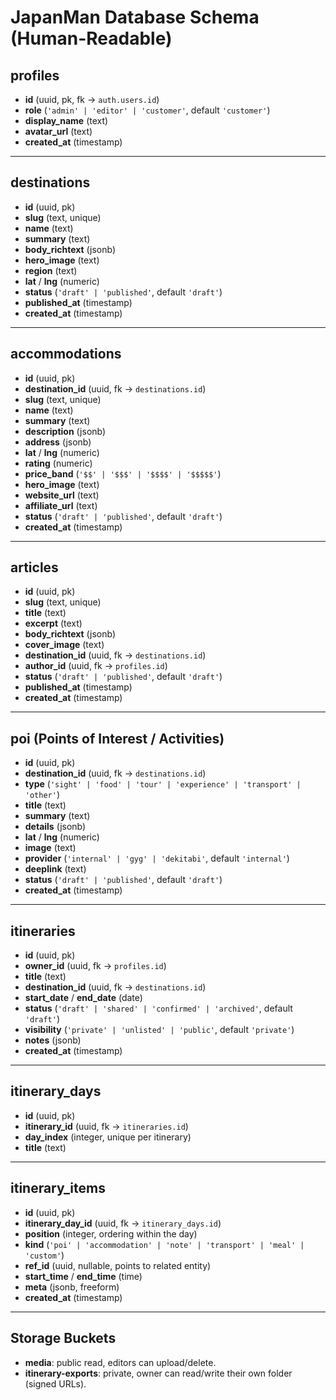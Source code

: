 # JapanMan Database Schema (Human-Readable)

## profiles

- **id** (uuid, pk, fk → `auth.users.id`)
- **role** (`'admin' | 'editor' | 'customer'`, default `'customer'`)
- **display_name** (text)
- **avatar_url** (text)
- **created_at** (timestamp)

---

## destinations

- **id** (uuid, pk)
- **slug** (text, unique)
- **name** (text)
- **summary** (text)
- **body_richtext** (jsonb)
- **hero_image** (text)
- **region** (text)
- **lat** / **lng** (numeric)
- **status** (`'draft' | 'published'`, default `'draft'`)
- **published_at** (timestamp)
- **created_at** (timestamp)

---

## accommodations

- **id** (uuid, pk)
- **destination_id** (uuid, fk → `destinations.id`)
- **slug** (text, unique)
- **name** (text)
- **summary** (text)
- **description** (jsonb)
- **address** (jsonb)
- **lat** / **lng** (numeric)
- **rating** (numeric)
- **price_band** (`'$$' | '$$$' | '$$$$' | '$$$$$'`)
- **hero_image** (text)
- **website_url** (text)
- **affiliate_url** (text)
- **status** (`'draft' | 'published'`, default `'draft'`)
- **created_at** (timestamp)

---

## articles

- **id** (uuid, pk)
- **slug** (text, unique)
- **title** (text)
- **excerpt** (text)
- **body_richtext** (jsonb)
- **cover_image** (text)
- **destination_id** (uuid, fk → `destinations.id`)
- **author_id** (uuid, fk → `profiles.id`)
- **status** (`'draft' | 'published'`, default `'draft'`)
- **published_at** (timestamp)
- **created_at** (timestamp)

---

## poi (Points of Interest / Activities)

- **id** (uuid, pk)
- **destination_id** (uuid, fk → `destinations.id`)
- **type** (`'sight' | 'food' | 'tour' | 'experience' | 'transport' | 'other'`)
- **title** (text)
- **summary** (text)
- **details** (jsonb)
- **lat** / **lng** (numeric)
- **image** (text)
- **provider** (`'internal' | 'gyg' | 'dekitabi'`, default `'internal'`)
- **deeplink** (text)
- **status** (`'draft' | 'published'`, default `'draft'`)
- **created_at** (timestamp)

---

## itineraries

- **id** (uuid, pk)
- **owner_id** (uuid, fk → `profiles.id`)
- **title** (text)
- **destination_id** (uuid, fk → `destinations.id`)
- **start_date** / **end_date** (date)
- **status** (`'draft' | 'shared' | 'confirmed' | 'archived'`, default `'draft'`)
- **visibility** (`'private' | 'unlisted' | 'public'`, default `'private'`)
- **notes** (jsonb)
- **created_at** (timestamp)

---

## itinerary_days

- **id** (uuid, pk)
- **itinerary_id** (uuid, fk → `itineraries.id`)
- **day_index** (integer, unique per itinerary)
- **title** (text)

---

## itinerary_items

- **id** (uuid, pk)
- **itinerary_day_id** (uuid, fk → `itinerary_days.id`)
- **position** (integer, ordering within the day)
- **kind** (`'poi' | 'accommodation' | 'note' | 'transport' | 'meal' | 'custom'`)
- **ref_id** (uuid, nullable, points to related entity)
- **start_time** / **end_time** (time)
- **meta** (jsonb, freeform)
- **created_at** (timestamp)

---

## Storage Buckets

- **media**: public read, editors can upload/delete.
- **itinerary-exports**: private, owner can read/write their own folder (signed URLs).
